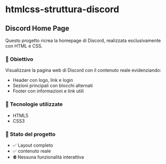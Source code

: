 # htmlcss-struttura-discord

## Discord Home Page

Questo progetto ricrea la homepage di Discord, realizzata esclusivamente con HTML e CSS.

### 📐 Obiettivo

Visualizzare la pagina web di Discord con il contenuto reale evidenziando:

- Header con logo, link e login  
- Sezioni principali con blocchi alternati  
- Footer con informazioni e link utili  

### 🧱 Tecnologie utilizzate

- HTML5  
- CSS3

### 🚧 Stato del progetto

- ✅ Layout completo  
- ✅ contenuto reale 
- ⛔ Nessuna funzionalità interattiva
